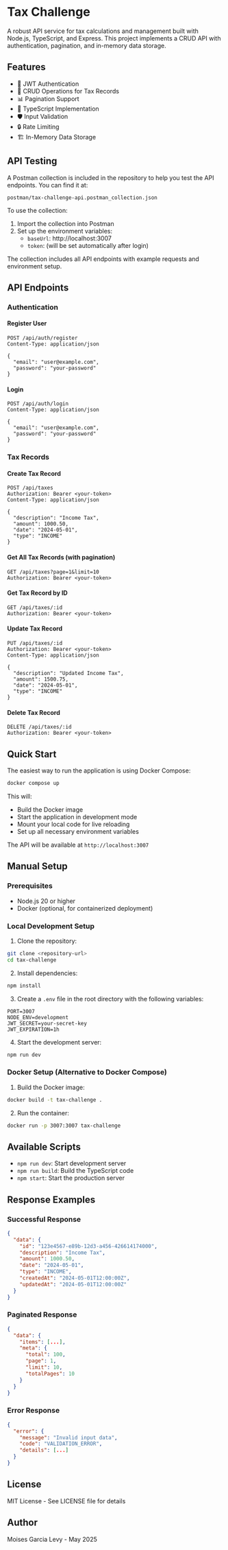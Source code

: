 # Tax Challenge

A robust API service for tax calculations and management built with Node.js, TypeScript, and Express. This project implements a CRUD API with authentication, pagination, and in-memory data storage.

## Features

- 🔐 JWT Authentication
- 📝 CRUD Operations for Tax Records
- 📊 Pagination Support
- 🚀 TypeScript Implementation
- 🛡️ Input Validation
- 🔒 Rate Limiting
- 🏗️ In-Memory Data Storage

## API Testing

A Postman collection is included in the repository to help you test the API endpoints. You can find it at:
```
postman/tax-challenge-api.postman_collection.json
```

To use the collection:
1. Import the collection into Postman
2. Set up the environment variables:
   - `baseUrl`: http://localhost:3007
   - `token`: (will be set automatically after login)

The collection includes all API endpoints with example requests and environment setup.

## API Endpoints

### Authentication

#### Register User
```http
POST /api/auth/register
Content-Type: application/json

{
  "email": "user@example.com",
  "password": "your-password"
}
```

#### Login
```http
POST /api/auth/login
Content-Type: application/json

{
  "email": "user@example.com",
  "password": "your-password"
}
```

### Tax Records

#### Create Tax Record
```http
POST /api/taxes
Authorization: Bearer <your-token>
Content-Type: application/json

{
  "description": "Income Tax",
  "amount": 1000.50,
  "date": "2024-05-01",
  "type": "INCOME"
}
```

#### Get All Tax Records (with pagination)
```http
GET /api/taxes?page=1&limit=10
Authorization: Bearer <your-token>
```

#### Get Tax Record by ID
```http
GET /api/taxes/:id
Authorization: Bearer <your-token>
```

#### Update Tax Record
```http
PUT /api/taxes/:id
Authorization: Bearer <your-token>
Content-Type: application/json

{
  "description": "Updated Income Tax",
  "amount": 1500.75,
  "date": "2024-05-01",
  "type": "INCOME"
}
```

#### Delete Tax Record
```http
DELETE /api/taxes/:id
Authorization: Bearer <your-token>
```

## Quick Start

The easiest way to run the application is using Docker Compose:

```bash
docker compose up
```

This will:
- Build the Docker image
- Start the application in development mode
- Mount your local code for live reloading
- Set up all necessary environment variables

The API will be available at `http://localhost:3007`

## Manual Setup

### Prerequisites
- Node.js 20 or higher
- Docker (optional, for containerized deployment)

### Local Development Setup

1. Clone the repository:
```bash
git clone <repository-url>
cd tax-challenge
```

2. Install dependencies:
```bash
npm install
```

3. Create a `.env` file in the root directory with the following variables:
```env
PORT=3007
NODE_ENV=development
JWT_SECRET=your-secret-key
JWT_EXPIRATION=1h
```

4. Start the development server:
```bash
npm run dev
```

### Docker Setup (Alternative to Docker Compose)

1. Build the Docker image:
```bash
docker build -t tax-challenge .
```

2. Run the container:
```bash
docker run -p 3007:3007 tax-challenge
```

## Available Scripts

- `npm run dev`: Start development server
- `npm run build`: Build the TypeScript code
- `npm start`: Start the production server

## Response Examples

### Successful Response
```json
{
  "data": {
    "id": "123e4567-e89b-12d3-a456-426614174000",
    "description": "Income Tax",
    "amount": 1000.50,
    "date": "2024-05-01",
    "type": "INCOME",
    "createdAt": "2024-05-01T12:00:00Z",
    "updatedAt": "2024-05-01T12:00:00Z"
  }
}
```

### Paginated Response
```json
{
  "data": {
    "items": [...],
    "meta": {
      "total": 100,
      "page": 1,
      "limit": 10,
      "totalPages": 10
    }
  }
}
```

### Error Response
```json
{
  "error": {
    "message": "Invalid input data",
    "code": "VALIDATION_ERROR",
    "details": [...]
  }
}
```

## License

MIT License - See LICENSE file for details

## Author

Moises Garcia Levy - May 2025 